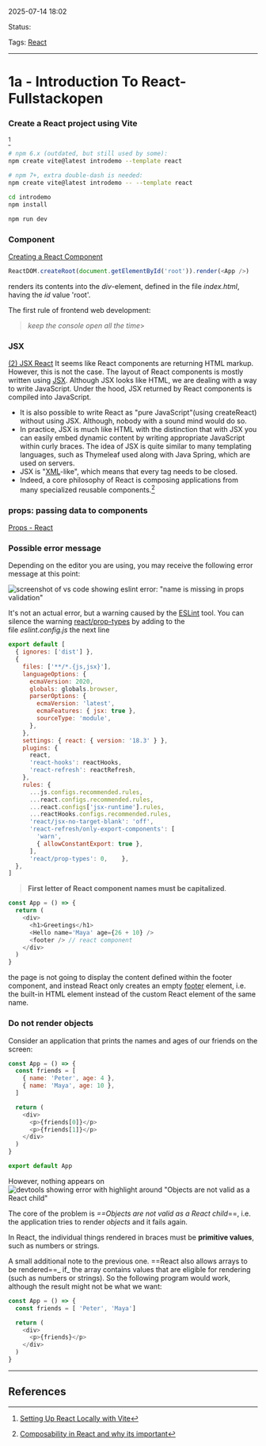 
2025-07-14 18:02

Status:

Tags: [React](3%20-%20Tags/React.md)

---
# 1a - Introduction To React- Fullstackopen

### Create a React project using Vite
[^1]
```bash
# npm 6.x (outdated, but still used by some):
npm create vite@latest introdemo --template react

# npm 7+, extra double-dash is needed:
npm create vite@latest introdemo -- --template react
```

```bash
cd introdemo
npm install
```

```bash
npm run dev
```

### Component
[Creating a React Component](6%20-%20Main%20notes/Frontend/React/Creating%20a%20React%20Component.md)
```js
ReactDOM.createRoot(document.getElementById('root')).render(<App />)
```
renders its contents into the _div_-element, defined in the file _index.html_, having the _id_ value 'root'.

The first rule of frontend web development:

> _keep the console open all the time_> 

### JSX
[(2) JSX React](6%20-%20Main%20notes/Frontend/React/(2)%20JSX%20React.md) 
It seems like React components are returning HTML markup. However, this is not the case. The layout of React components is mostly written using [JSX](https://react.dev/learn/writing-markup-with-jsx). Although JSX looks like HTML, we are dealing with a way to write JavaScript. Under the hood, JSX returned by React components is compiled into JavaScript.
- It is also possible to write React as "pure JavaScript"(using createReact) without using JSX. Although, nobody with a sound mind would do so.
- In practice, JSX is much like HTML with the distinction that with JSX you can easily embed dynamic content by writing appropriate JavaScript within curly braces. The idea of JSX is quite similar to many templating languages, such as Thymeleaf used along with Java Spring, which are used on servers.
- JSX is "[XML](https://developer.mozilla.org/en-US/docs/Web/XML/XML_introduction)-like", which means that every tag needs to be closed.
- Indeed, a core philosophy of React is composing applications from many specialized reusable components.[^2]
### props: passing data to components
[Props - React](6%20-%20Main%20notes/Frontend/React/Props%20-%20React.md)

### Possible error message

Depending on the editor you are using, you may receive the following error message at this point:

![screenshot of vs code showing eslint error: "name is missing in props validation"](https://fullstackopen.com/static/d0f3c768a0844c92d98335a23ab9d748/5a190/1-vite5.png)

It's not an actual error, but a warning caused by the [ESLint](https://eslint.org/) tool. You can silence the warning [react/prop-types](https://github.com/jsx-eslint/eslint-plugin-react/blob/master/docs/rules/prop-types.md) by adding to the file _eslint.config.js_ the next line

```js
export default [
  { ignores: ['dist'] },
  {
    files: ['**/*.{js,jsx}'],
    languageOptions: {
      ecmaVersion: 2020,
      globals: globals.browser,
      parserOptions: {
        ecmaVersion: 'latest',
        ecmaFeatures: { jsx: true },
        sourceType: 'module',
      },
    },
    settings: { react: { version: '18.3' } },
    plugins: {
      react,
      'react-hooks': reactHooks,
      'react-refresh': reactRefresh,
    },
    rules: {
      ...js.configs.recommended.rules,
      ...react.configs.recommended.rules,
      ...react.configs['jsx-runtime'].rules,
      ...reactHooks.configs.recommended.rules,
      'react/jsx-no-target-blank': 'off',
      'react-refresh/only-export-components': [
        'warn',
        { allowConstantExport: true },
      ],
      'react/prop-types': 0,    },
  },
]
```

> **First letter of React component names must be capitalized**.

```js
const App = () => {
  return (
    <div>
      <h1>Greetings</h1>
      <Hello name='Maya' age={26 + 10} />
      <footer /> // react component 
	</div>
  )
}
```

the page is not going to display the content defined within the footer component, and instead React only creates an empty [footer](https://developer.mozilla.org/en-US/docs/Web/HTML/Element/footer) element, i.e. the built-in HTML element instead of the custom React element of the same name.

### Do not render objects
Consider an application that prints the names and ages of our friends on the screen:

```js
const App = () => {
  const friends = [
    { name: 'Peter', age: 4 },
    { name: 'Maya', age: 10 },
  ]

  return (
    <div>
      <p>{friends[0]}</p>
      <p>{friends[1]}</p>
    </div>
  )
}

export default App
```

However, nothing appears on
![devtools showing error with highlight around "Objects are not valid as a React child"](https://fullstackopen.com/static/fdcc65efff174e0c0ce15bf636c4cd1c/5a190/34new.png)

The core of the problem is _==Objects are not valid as a React child_==, i.e. the application tries to render _objects_ and it fails again.

In React, the individual things rendered in braces must be **primitive values**, such as numbers or strings.

A small additional note to the previous one. ==React also allows arrays to be rendered==_ if_ the array contains values ​​that are eligible for rendering (such as numbers or strings). So the following program would work, although the result might not be what we want:
```js
const App = () => {
  const friends = [ 'Peter', 'Maya']

  return (
    <div>
      <p>{friends}</p>
    </div>
  )
}
```


---
## References
[^1]: [Setting Up React Locally with Vite](2%20-%20Source%20Material/FrontEnd%20Material/React/Setting%20Up%20React%20Locally%20with%20Vite.md)
[^2]: [Composability in React and why its important](6%20-%20Main%20notes/Frontend/React/Composability%20in%20React%20and%20why%20its%20important.md)

